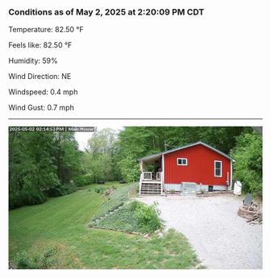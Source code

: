 ### Conditions as of May 2, 2025 at 2:20:09 PM CDT 

Temperature: 82.50 &deg;F

Feels like: 82.50 &deg;F

Humidity: 59%

Wind Direction: NE

Windspeed: 0.4 mph

Wind Gust: 0.7 mph

---

<img src="./images/latest.jpeg"/>


